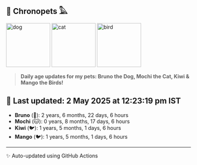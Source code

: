 ## 🐾 Chronopets 𓅓

<img src="https://media.giphy.com/media/3oriO0OEd9QIDdllqo/giphy.gif" width="120" height="120" alt="dog"> <img src="https://media.giphy.com/media/OmK8lulOMQ9XO/giphy.gif" width="120" height="120" alt="cat"> <img src="https://media.giphy.com/media/1dMNq7sH2v5i/giphy.gif" width="120" height="120" alt="bird"> 

> **Daily age updates for my pets: Bruno the Dog, Mochi the Cat, Kiwi & Mango the Birds!**

## 📅 Last updated: 2 May 2025 at 12:23:19 pm IST

- **Bruno** (🐶): 2 years, 6 months, 22 days, 6 hours
- **Mochi** (🐱): 0 years, 8 months, 17 days, 6 hours
- **Kiwi** (🐦): 1 years, 5 months, 1 days, 6 hours
- **Mango** (🐦): 1 years, 5 months, 1 days, 6 hours

---
✨ Auto-updated using GitHub Actions

